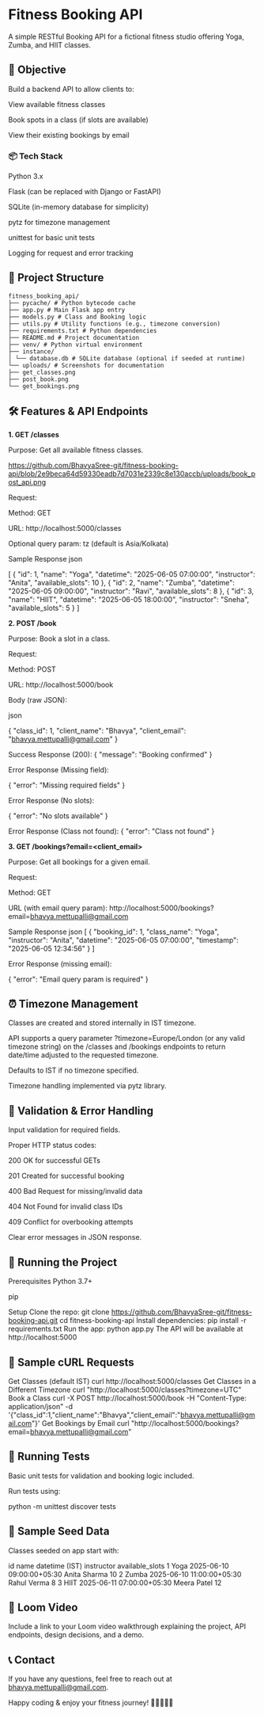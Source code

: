 # Fitness Booking API

A simple RESTful Booking API for a fictional fitness studio offering Yoga, Zumba, and HIIT classes.

## 🎯 Objective

Build a backend API to allow clients to:

View available fitness classes

Book spots in a class (if slots are available)

View their existing bookings by email

### 📦 Tech Stack

Python 3.x

Flask (can be replaced with Django or FastAPI)

SQLite (in-memory database for simplicity)

pytz for timezone management

unittest for basic unit tests

Logging for request and error tracking

## 📁 Project Structure

    fitness_booking_api/
    ├── pycache/ # Python bytecode cache
    ├── app.py # Main Flask app entry
    ├── models.py # Class and Booking logic
    ├── utils.py # Utility functions (e.g., timezone conversion)
    ├── requirements.txt # Python dependencies
    ├── README.md # Project documentation
    ├── venv/ # Python virtual environment
    ├── instance/
    │ └── database.db # SQLite database (optional if seeded at runtime)
    └── uploads/ # Screenshots for documentation
    ├── get_classes.png
    ├── post_book.png
    └── get_bookings.png


    

## 🛠️ Features & API Endpoints

**1. GET /classes**

Purpose: Get all available fitness classes.

https://github.com/BhavyaSree-git/fitness-booking-api/blob/2e9beca64d59330eadb7d7031e2339c8e130accb/uploads/book_post_api.png 

Request:

Method: GET

URL: http://localhost:5000/classes

Optional query param: tz (default is Asia/Kolkata)

Sample Response
json

[
  {
    "id": 1,
    "name": "Yoga",
    "datetime": "2025-06-05 07:00:00",
    "instructor": "Anita",
    "available_slots": 10
  },
  {
    "id": 2,
    "name": "Zumba",
    "datetime": "2025-06-05 09:00:00",
    "instructor": "Ravi",
    "available_slots": 8
  },
  {
    "id": 3,
    "name": "HIIT",
    "datetime": "2025-06-05 18:00:00",
    "instructor": "Sneha",
    "available_slots": 5
  }
]

**2. POST /book**

Purpose: Book a slot in a class.

Request:

Method: POST

URL: http://localhost:5000/book

Body (raw JSON):

json

{
  "class_id": 1,
  "client_name": "Bhavya",
  "client_email": "bhavya.mettupalli@gmail.com"
}

Success Response (200):
{
  "message": "Booking confirmed"
}

Error Response (Missing field):

{
  "error": "Missing required fields"
}

Error Response (No slots):

{
  "error": "No slots available"
}

Error Response (Class not found):
{
  "error": "Class not found"
}

**3. GET /bookings?email=<client_email>**

Purpose: Get all bookings for a given email.

Request:

Method: GET

URL (with email query param):
http://localhost:5000/bookings?email=bhavya.mettupalli@gmail.com

Sample Response
json
[
  {
    "booking_id": 1,
    "class_name": "Yoga",
    "instructor": "Anita",
    "datetime": "2025-06-05 07:00:00",
    "timestamp": "2025-06-05 12:34:56"
  }
]

Error Response (missing email):

{
  "error": "Email query param is required"
}

## ⏰ Timezone Management

Classes are created and stored internally in IST timezone.

API supports a query parameter ?timezone=Europe/London (or any valid timezone string) on the /classes and /bookings endpoints to return date/time adjusted to the requested timezone.

Defaults to IST if no timezone specified.

Timezone handling implemented via pytz library.

## 📝 Validation & Error Handling

Input validation for required fields.

Proper HTTP status codes:

200 OK for successful GETs

201 Created for successful booking

400 Bad Request for missing/invalid data

404 Not Found for invalid class IDs

409 Conflict for overbooking attempts

Clear error messages in JSON response.


## 🧪 Running the Project

Prerequisites
Python 3.7+

pip

Setup
Clone the repo:
git clone https://github.com/BhavyaSree-git/fitness-booking-api.git
cd fitness-booking-api
Install dependencies:
pip install -r requirements.txt
Run the app:
python app.py
The API will be available at http://localhost:5000


## 🔧 Sample cURL Requests

Get Classes (default IST)
curl http://localhost:5000/classes
Get Classes in a Different Timezone 
curl "http://localhost:5000/classes?timezone=UTC"
Book a Class
curl -X POST http://localhost:5000/book 
-H "Content-Type: application/json" 
-d '{"class_id":1,"client_name":"Bhavya","client_email":"bhavya.mettupalli@gmail.com"}'
Get Bookings by Email
curl "http://localhost:5000/bookings?email=bhavya.mettupalli@gmail.com"

## 🧪 Running Tests

Basic unit tests for validation and booking logic included.

Run tests using:

python -m unittest discover tests

## 📁 Sample Seed Data

Classes seeded on app start with:

id	name	datetime (IST)	            instructor	    available_slots
1	  Yoga	2025-06-10 09:00:00+05:30	    Anita Sharma	      10
2	  Zumba	2025-06-10 11:00:00+05:30	    Rahul Verma	        8
3	  HIIT	2025-06-11 07:00:00+05:30	    Meera Patel	        12

## 🎥 Loom Video

Include a link to your Loom video walkthrough explaining the project, API endpoints, design decisions, and a demo.

## 📞 Contact

If you have any questions, feel free to reach out at bhavya.mettupalli@gmail.com.

Happy coding & enjoy your fitness journey! 🧘‍♂️🏋️‍♀️💪

